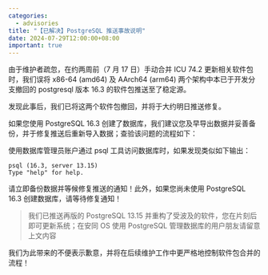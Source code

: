 ```yaml
---
categories:
  - advisories
title: "【已解决】PostgreSQL 推送事故说明"
date: 2024-07-29T12:00:00+08:00
important: true
---
```


由于维护者疏忽，在约两周前（7 月 17 日）手动合并 ICU 74.2 更新相关软件包时，我们误将 x86-64 (amd64) 及 AArch64 (arm64) 两个架构中本已于开发分支撤回的 postgresql 版本 16.3 的软件包推送至了稳定源。

发现此事后，我们已将这两个软件包撤回，并将于大约明日推送修复。

如果您使用 PostgreSQL 16.3 创建了数据库，我们建议您及早导出数据并妥善备份，并于修复推送后重新导入数据；查验该问题的流程如下：

使用数据库管理员账户通过 psql 工具访问数据库时，如果发现类似如下输出：

```
psql (16.3, server 13.15)
Type "help" for help.
```

请立即备份数据并等候修复推送的通知！此外，如果您尚未使用 PostgreSQL 16.3 创建数据库，请等待修复通知！

>我们已推送再版的 PostgreSQL 13.15 并重构了受波及的软件，您在片刻后即可更新系统；在安同 OS 使用 PostgreSQL 管理数据库的用户朋友请留意上文内容

我们为此带来的不便表示歉意，并将在后续维护工作中更严格地控制软件包合并的流程！
